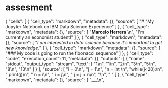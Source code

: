 # assesment

{
 "cells": [
  {
   "cell_type": "markdown",
   "metadata": {},
   "source": [
    "# \"My Jupyter Notebook on IBM Data Science Experience"
   ]
  },
  {
   "cell_type": "markdown",
   "metadata": {},
   "source": [
    "**Marcelo Herrera**  \n",
    "I'm currently an economist student!"
   ]
  },
  {
   "cell_type": "markdown",
   "metadata": {},
   "source": [
    "*I am interested in data science because it's important to get new knowledge.*"
   ]
  },
  {
   "cell_type": "markdown",
   "metadata": {},
   "source": [
    "### My code is going to run the fibonacci sequence"
   ]
  },
  {
   "cell_type": "code",
   "execution_count": 11,
   "metadata": {},
   "outputs": [
    {
     "name": "stdout",
     "output_type": "stream",
     "text": [
      "1\n",
      "1\n",
      "2\n",
      "3\n",
      "5\n",
      "8\n",
      "13\n"
     ]
    }
   ],
   "source": [
    "i = 0\n",
    "j = 1\n",
    "n = int \n",
    "while(j<20):\n",
    "    print(j)\n",
    "    n = i\n",
    "    i = j\n",
    "    j = j + n\n",
    "\n",
    "   "
   ]
  },
  {
   "cell_type": "markdown",
   "metadata": {},
   "source": [
    "___\n",
